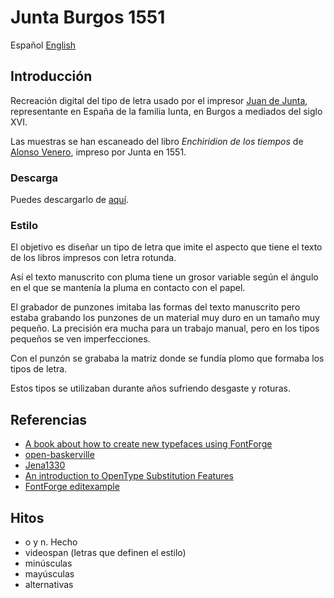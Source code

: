 # Junta Burgos 1551
Español [English](README.md)

## Introducción
Recreación digital del tipo de letra usado por el impresor [Juan de Junta](http://dbe.rah.es/biografias/49373/juan-de-junta), representante en España de la familia Iunta,  en Burgos a mediados del siglo XVI.

Las muestras se han escaneado del libro
*Enchiridion de los tiempos*
de [Alonso Venero](https://es.wikipedia.org/wiki/Alonso_Venero), 
impreso por Junta en 1551.

### Descarga
Puedes descargarlo de [aquí](fonts/Junta-Burgos-1551-Matriz.otf).


### Estilo
El objetivo es diseñar un tipo de letra que imite el aspecto que tiene el texto de los libros impresos con letra rotunda.

Así el texto manuscrito con pluma tiene un grosor variable según el ángulo en el que se mantenía la pluma en contacto con el papel. 

El grabador de punzones imitaba las formas del texto manuscrito pero estaba grabando los punzones de un material muy duro en un tamaño muy pequeño. La precisión era mucha para un trabajo manual, pero en los tipos pequeños se ven imperfecciones. 

Con el punzón se grababa la matriz donde se fundía plomo que formaba los tipos de letra.

Estos tipos se utilizaban durante años sufriendo desgaste y roturas.



## Referencias
*  [A book about how to create new typefaces using FontForge](http://designwithfontforge.com/en-US/Introduction.html)
*  [open-baskerville](https://github.com/klepas/open-baskerville)
*  [Jena1330](https://github.com/Anaphory/Jena1330)
*  [An introduction to OpenType Substitution Features](https://ilovetypography.com/OpenType/opentype-features.html)
*  [FontForge editexample](https://fontforge.github.io/en-US/tutorials/editexample/)

## Hitos
*  o y n. Hecho
*  videospan (letras que definen el estilo)
*  minúsculas
*  mayúsculas
*  alternativas 



